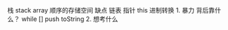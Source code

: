 栈 stack
array 顺序的存储空间 缺点
链表 指针 this
    进制转换
    1. 暴力
        背后靠什么？ while [] push toString
    2. 想考什么
        